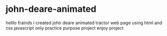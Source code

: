 # john-deare-animated
helllo frainds i created john deare animated tractor web page using html and css javascript only practice purpose project  enjoy project
